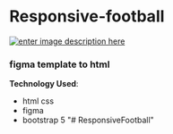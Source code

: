 # Responsive-football
[![enter image description here](https://i.ibb.co/3z4JQVy/screencapture-omar4321-github-io-Responsive-football-2021-11-26-23-14-55.png)](https://omar4321.github.io/Responsive-football/)

###  figma template to html



**Technology Used**: 

 - html css 
 -  figma
 -  bootstrap 5
"# ResponsiveFootball" 

